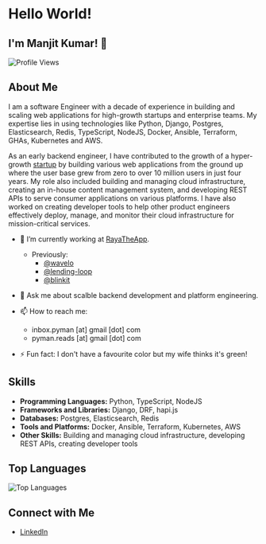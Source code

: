 
# Hello World! 
## I'm Manjit Kumar! 👋
![Profile Views](https://komarev.com/ghpvc/?username=manjitkumar&color=blue)

## About Me
I am a software Engineer with a decade of experience in building and scaling web applications for high-growth startups and enterprise teams. My expertise lies in using technologies like Python, Django, Postgres, Elasticsearch, Redis, TypeScript, NodeJS, Docker, Ansible, Terraform, GHAs, Kubernetes and AWS. 

As an early backend engineer, I have contributed to the growth of a hyper-growth [startup](https://blinkit.com) by building various web applications from the ground up where the user base grew from zero to over 10 million users in just four years. My role also included building and managing cloud infrastructure, creating an in-house content management system, and developing REST APIs to serve consumer applications on various platforms. I have also worked on creating developer tools to help other product engineers effectively deploy, manage, and monitor their cloud infrastructure for mission-critical services.

- 🌱 I’m currently working at [RayaTheApp](https://rayatheapp.com).
  - Previously: 
    - [@wavelo](https://wavelo.com/)
    - [@lending-loop](https://bankonloop.com/)
    - [@blinkit](https://blinkit.com)

- 💬 Ask me about scalble backend development and platform engineering.
- 📫 How to reach me:
  - inbox.pyman [at] gmail [dot] com
  - pyman.reads [at] gmail [dot] com
- ⚡ Fun fact: I don't have a favourite color but my wife thinks it's green!

## Skills
- **Programming Languages:** Python, TypeScript, NodeJS
- **Frameworks and Libraries:** Django, DRF, hapi.js
- **Databases:** Postgres, Elasticsearch, Redis
- **Tools and Platforms:** Docker, Ansible, Terraform, Kubernetes, AWS
- **Other Skills:** Building and managing cloud infrastructure, developing REST APIs, creating developer tools

## Top Languages
![Top Languages](https://github-readme-stats.vercel.app/api/top-langs/?username=manjitkumar&layout=compact&theme=radical)

## Connect with Me
- [LinkedIn](https://www.linkedin.com/in/manjitkumar/)

